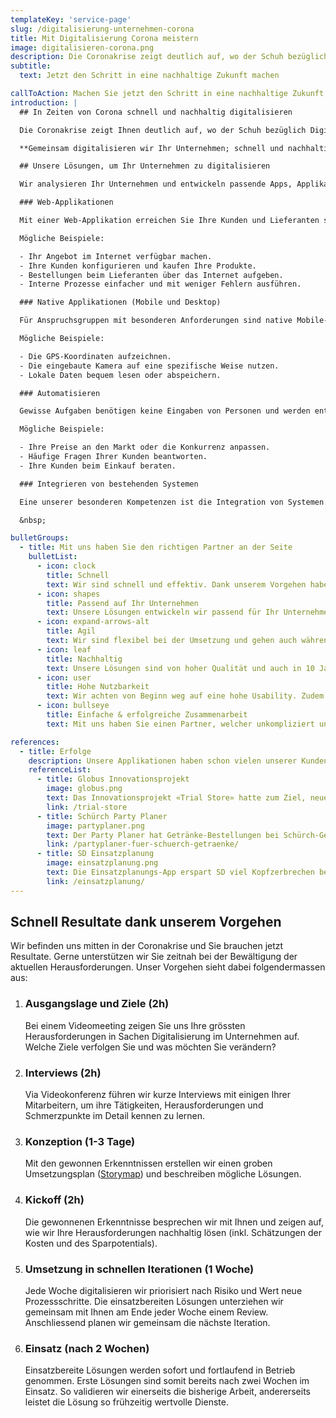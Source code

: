 ```yaml
---
templateKey: 'service-page'
slug: /digitalisierung-unternehmen-corona
title: Mit Digitalisierung Corona meistern
image: digitalisieren-corona.png
description: Die Coronakrise zeigt deutlich auf, wo der Schuh bezüglich Digitalisierung drückt. Wir helfen Ihnen, diese Herausforderungen zielgerichtet und effektiv zu lösen.
subtitle:
  text: Jetzt den Schritt in eine nachhaltige Zukunft machen

callToAction: Machen Sie jetzt den Schritt in eine nachhaltige Zukunft
introduction: |
  ## In Zeiten von Corona schnell und nachhaltig digitalisieren

  Die Coronakrise zeigt Ihnen deutlich auf, wo der Schuh bezüglich Digitalisierung drückt. Ihre Kunden erreichen Sie nicht und Ihre Lieferanten können Sie nicht treffen. Ihre Mitarbeiter arbeiten von Zuhause. Ihre Tools und Prozesse sind unzureichend auf die neue Situation ausgelegt und müssen dringend ein Update erhalten. Digitalisierungprojekte haben Sie bis anhin eher auf die lange Bank geschoben. Aber nun möchten Sie Ihr Unternehmen fit für [Covid-19](/coronavirus) und somit fit für die Zukunft machen.

  **Gemeinsam digitalisieren wir Ihr Unternehmen; schnell und nachhaltig.**

  ## Unsere Lösungen, um Ihr Unternehmen zu digitalisieren

  Wir analysieren Ihr Unternehmen und entwickeln passende Apps, Applikationen und Bots, um ihr Unternehmen fit für die Zukunft zu machen. Die vielen Herausforderungen der Digitalisierung meistern wir mit den nachfolgenden Lösungen. Diese bieten sich auch in Zeiten des Coronavirus sehr gut an.

  ### Web-Applikationen

  Mit einer Web-Applikation erreichen Sie Ihre Kunden und Lieferanten schnell und zuverlässig auch in der Coronakrise. Ihre Kunden brauchen nichts ausser dem Internet, um ihre Dienste in Anspruch zu nehmen. Dies ist niederschwellig und und komfortabel für Ihre Stakeholder. 

  Mögliche Beispiele:

  - Ihr Angebot im Internet verfügbar machen.
  - Ihre Kunden konfigurieren und kaufen Ihre Produkte.
  - Bestellungen beim Lieferanten über das Internet aufgeben.
  - Interne Prozesse einfacher und mit weniger Fehlern ausführen.

  ### Native Applikationen (Mobile und Desktop)

  Für Anspruchsgruppen mit besonderen Anforderungen sind native Mobile- und Desktop-Applikationen von Vorteil. 

  Mögliche Beispiele:

  - Die GPS-Koordinaten aufzeichnen.
  - Die eingebaute Kamera auf eine spezifische Weise nutzen.
  - Lokale Daten bequem lesen oder abspeichern.

  ### Automatisieren

  Gewisse Aufgaben benötigen keine Eingaben von Personen und werden entsprechend automatisiert. 

  Mögliche Beispiele:

  - Ihre Preise an den Markt oder die Konkurrenz anpassen. 
  - Häufige Fragen Ihrer Kunden beantworten.
  - Ihre Kunden beim Einkauf beraten.

  ### Integrieren von bestehenden Systemen

  Eine unserer besonderen Kompetenzen ist die Integration von Systemen. Dank unserer langjährigen Erfahrung mit ERP-, CRM- und PIM-Systemen sind wir in der Lage, Ihre bestehenden Systeme fachgerecht zu verknüpfen.

  &nbsp;

bulletGroups:
  - title: Mit uns haben Sie den richtigen Partner an der Seite
    bulletList:
      - icon: clock
        title: Schnell
        text: Wir sind schnell und effektiv. Dank unserem Vorgehen haben Sie bereits nach zwei Wochen erste Lösungen im Einsatz.
      - icon: shapes
        title: Passend auf Ihr Unternehmen
        text: Unsere Lösungen entwickeln wir passend für Ihr Unternehmen und können entsprechend auf Ihre Wünsche eingehen.
      - icon: expand-arrows-alt
        title: Agil
        text: Wir sind flexibel bei der Umsetzung und gehen auch während dem Projekt auf geänderte Anforderungen ein.
      - icon: leaf
        title: Nachhaltig
        text: Unsere Lösungen sind von hoher Qualität und auch in 10 Jahren noch unproblematisch erweiter- und anpassbar.
      - icon: user
        title: Hohe Nutzbarkeit
        text: Wir achten von Beginn weg auf eine hohe Usability. Zudem sind unsere Lösungen stabil und performant.
      - icon: bullseye
        title: Einfache & erfolgreiche Zusammenarbeit
        text: Mit uns haben Sie einen Partner, welcher unkompliziert und erfolgreich mit Ihnen zusammenarbeitet.

references:
  - title: Erfolge
    description: Unsere Applikationen haben schon vielen unserer Kunden geholfen, interne Prozesse mittels Digitalisierung angenehmer und effizienter zu gestalten.
    referenceList:
      - title: Globus Innovationsprojekt
        image: globus.png
        text: Das Innovationsprojekt «Trial Store» hatte zum Ziel, neue Geschäftsmodelle zu untersuchen.
        link: /trial-store
      - title: Schürch Party Planer
        image: partyplaner.png
        text: Der Party Planer hat Getränke-Bestellungen bei Schürch-Getränke stark vereinfacht.
        link: /partyplaner-fuer-schuerch-getraenke/
      - title: SD Einsatzplanung
        image: einsatzplanung.png
        text: Die Einsatzplanungs-App erspart SD viel Kopfzerbrechen bei der Personalverwaltung.
        link: /einsatzplanung/
---
```


## Schnell Resultate dank unserem Vorgehen

Wir befinden uns mitten in der Coronakrise und Sie brauchen jetzt Resultate. Gerne unterstützen wir Sie zeitnah bei der Bewältigung der aktuellen Herausforderungen.
Unser Vorgehen sieht dabei folgendermassen aus:

1. ### Ausgangslage und Ziele (2h)

   Bei einem Videomeeting zeigen Sie uns Ihre grössten Herausforderungen in Sachen Digitalisierung im Unternehmen auf. Welche Ziele verfolgen Sie und was möchten Sie verändern?

2. ### Interviews (2h)

   Via Videokonferenz führen wir kurze Interviews mit einigen Ihrer Mitarbeitern, um ihre Tätigkeiten, Herausforderungen und Schmerzpunkte im Detail kennen zu lernen.

3. ### Konzeption (1-3 Tage)

   Mit den gewonnen Erkenntnissen erstellen wir einen groben Umsetzungsplan ([Storymap](/mehr-ueberblick-mit-storymap)) und beschreiben mögliche Lösungen.

4. ### Kickoff (2h)

   Die gewonnenen Erkenntnisse besprechen wir mit Ihnen und zeigen auf, wie wir Ihre Herausforderungen nachhaltig lösen (inkl. Schätzungen der Kosten und des Sparpotentials).

5. ### Umsetzung in schnellen Iterationen (1 Woche)

   Jede Woche digitalisieren wir priorisiert nach Risiko und Wert neue Prozessschritte. Die einsatzbereiten Lösungen unterziehen wir gemeinsam mit Ihnen am Ende jeder Woche einem Review. Anschliessend planen wir gemeinsam die nächste Iteration.

6. ### Einsatz (nach 2 Wochen)

   Einsatzbereite Lösungen werden sofort und fortlaufend in Betrieb genommen. Erste Lösungen sind somit bereits nach zwei Wochen im Einsatz. So validieren wir einerseits die bisherige Arbeit, andererseits leistet die Lösung so frühzeitig wertvolle Dienste.

&nbsp;

